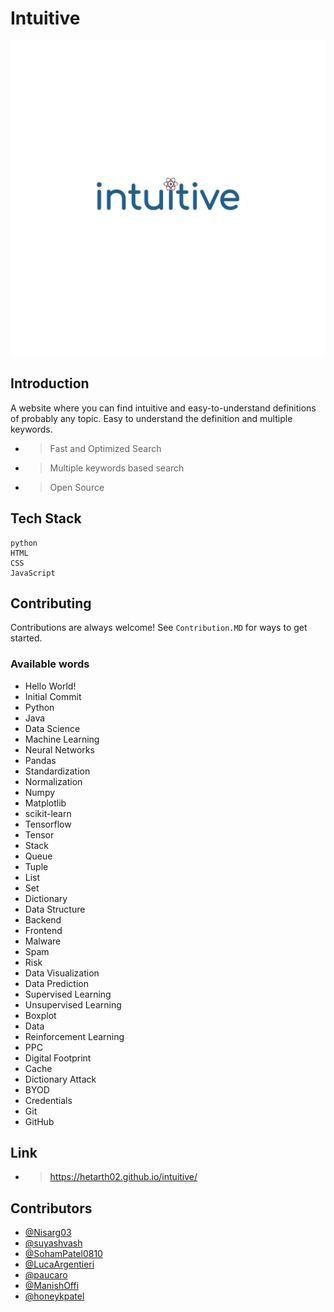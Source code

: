 # Intuitive
![Logo](./logo.png)

## Introduction
A website where you can find intuitive and easy-to-understand definitions of probably any topic.
Easy to understand the definition and multiple keywords.

- > Fast and Optimized Search
- > Multiple keywords based search
- > Open Source

## Tech Stack

```
python
HTML
CSS
JavaScript
```

## Contributing

Contributions are always welcome!
See `Contribution.MD` for ways to get started.

### Available words
- Hello World!
- Initial Commit
- Python
- Java
- Data Science
- Machine Learning
- Neural Networks
- Pandas
- Standardization
- Normalization
- Numpy
- Matplotlib
- scikit-learn
- Tensorflow
- Tensor
- Stack
- Queue
- Tuple
- List
- Set
- Dictionary
- Data Structure
- Backend
- Frontend
- Malware
- Spam
- Risk
- Data Visualization
- Data Prediction
- Supervised Learning
- Unsupervised Learning
- Boxplot
- Data
- Reinforcement Learning
- PPC
- Digital Footprint
- Cache
- Dictionary Attack
- BYOD
- Credentials
- Git
- GitHub

## Link
- > https://hetarth02.github.io/intuitive/

## Contributors
- [@Nisarg03](https://www.github.com/Nisarg03)
- [@suyashvash](https://www.github.com/suyashvash)
- [@SohamPatel0810](https://www.github.com/SohamPatel0810)
- [@LucaArgentieri](https://github.com/LucaArgentieri)
- [@paucaro](https://github.com/paucaro)
- [@ManishOffi](https://github.com/ManishOffi)
- [@honeykpatel](https://github.com/honeykpatel)
